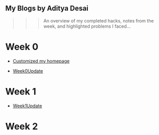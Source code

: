 ## My Blogs by Aditya Desai
>>> An overview of my completed hacks, notes from the week, and highlighted problems I faced... 

# Week 0

- [Customized my homepage](index.md)

- [Week0Update](/WeekUpdates/Week0.md)

# Week 1

- [Week1Update](/WeekUpdates/Week1.md)

# Week 2